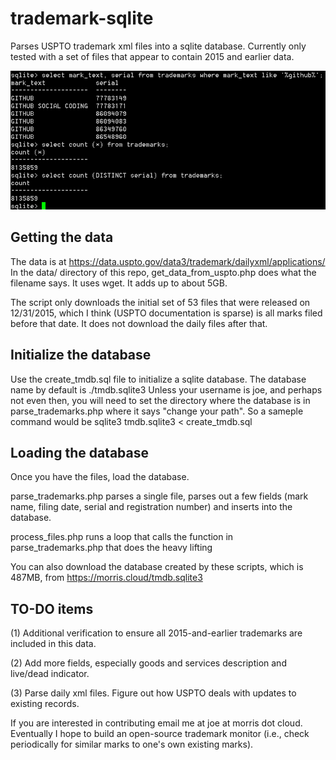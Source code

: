 # trademark-sqlite
Parses USPTO trademark xml files into a sqlite database. Currently only tested with
a set of files that appear to contain 2015 and earlier data. 

![alt tag](demo_screen.png)

## Getting the data

The data is at https://data.uspto.gov/data3/trademark/dailyxml/applications/
In the data/ directory of this repo, get_data_from_uspto.php does what the filename says. 
It uses wget. It adds up to about 5GB. 

The script only downloads the initial set of 53 files that were released on 12/31/2015, which I think 
(USPTO documentation is sparse) is all marks filed before that date. It does not download
the daily files after that. 

## Initialize the database

Use the create_tmdb.sql file to initialize a sqlite database. The database name by default
is ./tmdb.sqlite3
Unless your username is joe, and perhaps not even then, you will need to set the directory
where the database is in parse_trademarks.php where it says "change your path". 
So a sameple command would be
sqlite3 tmdb.sqlite3 < create_tmdb.sql

## Loading the database

Once you have the files, load the database. 

parse_trademarks.php parses a single file, parses out a few fields (mark name, filing date, 
serial and registration number) and inserts into the database. 

process_files.php runs a loop that calls the function in parse_trademarks.php that does
the heavy lifting

You can also download the database created by these scripts, which is 487MB, from https://morris.cloud/tmdb.sqlite3

## TO-DO items
(1) Additional verification to ensure all 2015-and-earlier trademarks are included in this data. 

(2) Add more fields, especially goods and services description and live/dead indicator.

(3) Parse daily xml files. Figure out how USPTO deals with updates to existing records.

If you are interested in contributing email me at joe at morris dot cloud. Eventually I 
hope to build an open-source trademark monitor (i.e., check periodically for similar marks
to one's own existing marks). 
